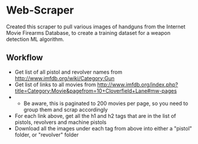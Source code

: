 # Web-Scraper
Created this scraper to pull various images of handguns from the Internet Movie Firearms Database, to create a training dataset for a weapon detection ML algorithm.

## Workflow
* Get list of all pistol and revolver names from http://www.imfdb.org/wiki/Category:Gun
* Get list of links to all movies from http://www.imfdb.org/index.php?title=Category:Movie&pagefrom=10+Cloverfield+Lane#mw-pages
* * Be aware, this is paginated to 200 movies per page, so you need to group them and scrap accordingly
* For each link above, get all the h1 and h2 tags that are in the list of pistols, revolvers and machine pistols
* Download all the images under each tag from above into either a "pistol" folder, or "revolver" folder
